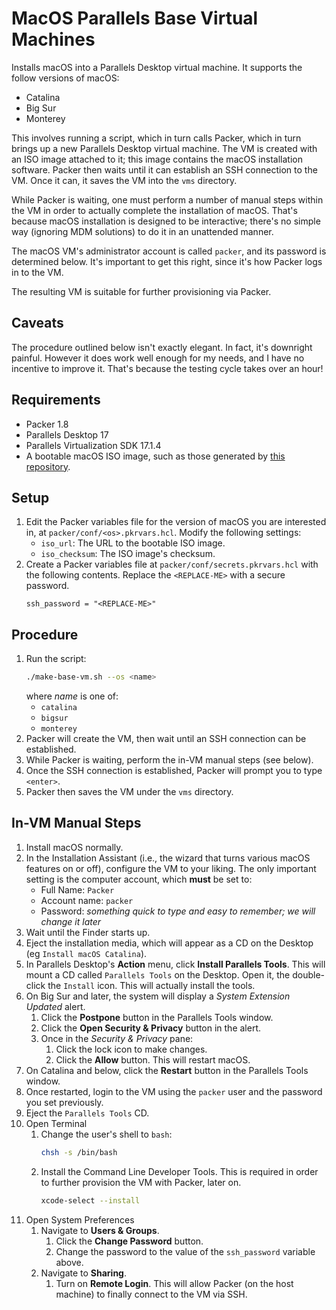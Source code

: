 # MacOS Parallels Base Virtual Machines

Installs macOS into a Parallels Desktop virtual machine.
It supports the follow versions of macOS:

- Catalina
- Big Sur
- Monterey

This involves running a script, which in turn calls Packer,
which in turn brings up a new Parallels Desktop virtual machine.
The VM is created with an ISO image attached to it; this image contains the macOS installation software.
Packer then waits until it can establish an SSH connection to the VM.
Once it can, it saves the VM into the `vms` directory.

While Packer is waiting, one must perform a number of manual steps within the VM in order to actually
complete the installation of macOS.
That's because macOS installation is designed to be interactive;
there's no simple way (ignoring MDM solutions) to do it in an unattended manner.

The macOS VM's administrator account is called `packer`, and its password is determined below.
It's important to get this right, since it's how Packer logs in to the VM.

The resulting VM is suitable for further provisioning via Packer.

## Caveats

The procedure outlined below isn't exactly elegant.
In fact, it's downright painful.
However it does work well enough for my needs, and I have no incentive to improve it.
That's because the testing cycle takes over an hour!

## Requirements

- Packer 1.8
- Parallels Desktop 17
- Parallels Virtualization SDK 17.1.4
- A bootable macOS ISO image, such as those generated by [this repository](https://github.com/paullalonde/macos-bootable-iso-images).

## Setup

1. Edit the Packer variables file for the version of macOS you are interested in, at `packer/conf/<os>.pkrvars.hcl`.
   Modify the following settings:
   - `iso_url`: The URL to the bootable ISO image.
   - `iso_checksum`: The ISO image's checksum.
1. Create a Packer variables file at `packer/conf/secrets.pkrvars.hcl` with the following contents.
   Replace the `<REPLACE-ME>` with a secure password.
   ```
   ssh_password = "<REPLACE-ME>"
   ```

## Procedure

1. Run the script:
   ```bash
   ./make-base-vm.sh --os <name>
   ```
   where *name* is one of:
   - `catalina`
   - `bigsur`
   - `monterey`
1. Packer will create the VM, then wait until an SSH connection can be established.
1. While Packer is waiting, perform the in-VM manual steps (see below).
1. Once the SSH connection is established, Packer will prompt you to type `<enter>`.
1. Packer then saves the VM under the `vms` directory.

## In-VM Manual Steps

1. Install macOS normally.
1. In the Installation Assistant (i.e., the wizard that turns various macOS features on or off),
   configure the VM to your liking.
   The only important setting is the computer account, which **must** be set to:
      - Full Name: `Packer`
      - Account name: `packer`
      - Password: *something quick to type and easy to remember; we will change it later*
1. Wait until the Finder starts up.
1. Eject the installation media, which will appear as a CD on the Desktop (eg `Install macOS Catalina`).
1. In Parallels Desktop's **Action** menu, click **Install Parallels Tools**.
   This will mount a CD called `Parallels Tools` on the Desktop.
   Open it, the double-click the `Install` icon. This will actually install the tools.
1. On Big Sur and later, the system will display a *System Extension Updated* alert.
   1. Click the **Postpone** button in the Parallels Tools window.
   1. Click the **Open Security & Privacy** button in the alert.
   1. Once in the *Security & Privacy* pane:
      1. Click the lock icon to make changes.
      1. Click the **Allow** button. This will restart macOS.
1. On Catalina and below, click the **Restart** button in the Parallels Tools window.
1. Once restarted, login to the VM using the `packer` user and the password you set previously.
1. Eject the `Parallels Tools` CD.
1. Open Terminal
   1. Change the user's shell to `bash`:
      ```bash
      chsh -s /bin/bash
      ```
   1. Install the Command Line Developer Tools.
      This is required in order to further provision the VM with Packer, later on.
      ```bash
      xcode-select --install
      ```
1. Open System Preferences
   1. Navigate to **Users & Groups**.
      1. Click the **Change Password** button.
      1. Change the password to the value of the `ssh_password` variable above.
   1. Navigate to **Sharing**.
      1. Turn on **Remote Login**.
         This will allow Packer (on the host machine) to finally connect to the VM via SSH.

